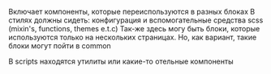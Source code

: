 Включает компоненты, которые переиспользуются в разных блоках
В стилях должны сидеть: конфигурация и вспомогательные средства scss (mixin's, functions, themes e.t.c)
Так-же здесь могу быть блоки, которые используются только на нескольких страницах.
Но,  как вариант, такие блоки могут пойти в common

В scripts находятся утилиты или какие-то отельные компоненты